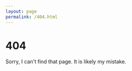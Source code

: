 ```yaml
---
layout: page
permalink: /404.html
---
```


# 404

Sorry, I can't find that page. It is likely my mistake.


